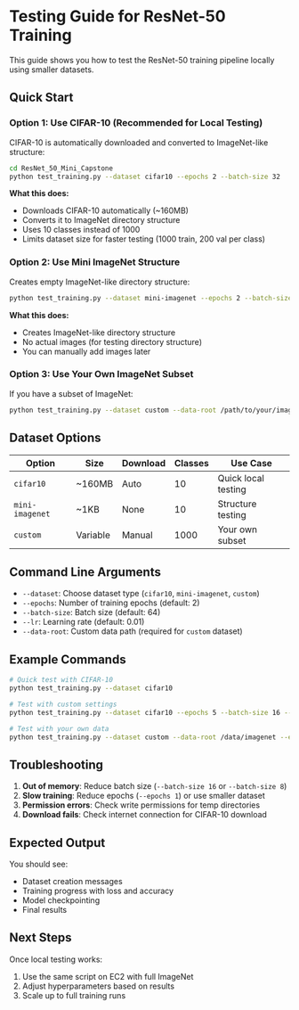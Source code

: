 # Testing Guide for ResNet-50 Training

This guide shows you how to test the ResNet-50 training pipeline locally using smaller datasets.

## Quick Start

### Option 1: Use CIFAR-10 (Recommended for Local Testing)

CIFAR-10 is automatically downloaded and converted to ImageNet-like structure:

```bash
cd ResNet_50_Mini_Capstone
python test_training.py --dataset cifar10 --epochs 2 --batch-size 32
```

**What this does:**
- Downloads CIFAR-10 automatically (~160MB)
- Converts it to ImageNet directory structure
- Uses 10 classes instead of 1000
- Limits dataset size for faster testing (1000 train, 200 val per class)

### Option 2: Use Mini ImageNet Structure

Creates empty ImageNet-like directory structure:

```bash
python test_training.py --dataset mini-imagenet --epochs 2 --batch-size 32
```

**What this does:**
- Creates ImageNet-like directory structure
- No actual images (for testing directory structure)
- You can manually add images later

### Option 3: Use Your Own ImageNet Subset

If you have a subset of ImageNet:

```bash
python test_training.py --dataset custom --data-root /path/to/your/imagenet/subset
```

## Dataset Options

| Option | Size | Download | Classes | Use Case |
|--------|------|----------|---------|----------|
| `cifar10` | ~160MB | Auto | 10 | Quick local testing |
| `mini-imagenet` | ~1KB | None | 10 | Structure testing |
| `custom` | Variable | Manual | 1000 | Your own subset |

## Command Line Arguments

- `--dataset`: Choose dataset type (`cifar10`, `mini-imagenet`, `custom`)
- `--epochs`: Number of training epochs (default: 2)
- `--batch-size`: Batch size (default: 64)
- `--lr`: Learning rate (default: 0.01)
- `--data-root`: Custom data path (required for `custom` dataset)

## Example Commands

```bash
# Quick test with CIFAR-10
python test_training.py --dataset cifar10

# Test with custom settings
python test_training.py --dataset cifar10 --epochs 5 --batch-size 16 --lr 0.001

# Test with your own data
python test_training.py --dataset custom --data-root /data/imagenet --epochs 1
```

## Troubleshooting

1. **Out of memory**: Reduce batch size (`--batch-size 16` or `--batch-size 8`)
2. **Slow training**: Reduce epochs (`--epochs 1`) or use smaller dataset
3. **Permission errors**: Check write permissions for temp directories
4. **Download fails**: Check internet connection for CIFAR-10 download

## Expected Output

You should see:
- Dataset creation messages
- Training progress with loss and accuracy
- Model checkpointing
- Final results

## Next Steps

Once local testing works:
1. Use the same script on EC2 with full ImageNet
2. Adjust hyperparameters based on results
3. Scale up to full training runs
